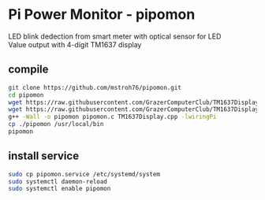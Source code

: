 # Pi Power Monitor  - pipomon

LED blink dedection from smart meter with optical sensor for LED  
Value output with 4-digit TM1637 display

## compile

```bash
git clone https://github.com/mstroh76/pipomon.git
cd pipomon
wget https://raw.githubusercontent.com/GrazerComputerClub/TM1637Display/master/TM1637Display.cpp
wget https://raw.githubusercontent.com/GrazerComputerClub/TM1637Display/master/TM1637Display.h
g++ -Wall -o pipomon pipomon.c TM1637Display.cpp -lwiringPi
cp ./pipomon /usr/local/bin
pipomon
```


## install service

```bash
sudo cp pipomon.service /etc/systemd/system
sudo systemctl daemon-reload
sudo systemctl enable pipomon
```
